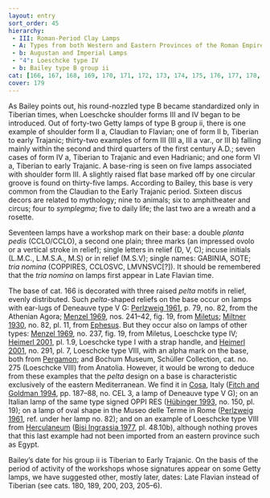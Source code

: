 ```yaml
---
layout: entry
sort_order: 45
hierarchy:
 - III: Roman-Period Clay Lamps
 - A: Types from both Western and Eastern Provinces of the Roman Empire
 - b: Augustan and Imperial Lamps
 - "4": Loeschcke type IV
 - b: Bailey type B group ii
cat: [166, 167, 168, 169, 170, 171, 172, 173, 174, 175, 176, 177, 178, 179, 180, 181, 182, 183, 184, 185, 186, 187, 188, 189, 190, 191, 192, 193, 194, 195, 196, 197, 198, 199, 200, 201, 202, 203, 204, 205, 206, 207]
cover: 179
---
```


As Bailey points out, his round-nozzled type B became standardized only in Tiberian times, when Loeschcke shoulder forms III and IV began to be introduced. Out of forty-two Getty lamps of type B group ii, there is one example of shoulder form II a, Claudian to Flavian; one of form II b, Tiberian to early Trajanic; thirty-two examples of form III (III a, III a var., or III b) falling mainly within the second and third quarters of the first century A.D.; seven cases of form IV a, Tiberian to Trajanic and even Hadrianic; and one form VI a, Tiberian to early Trajanic. A base-ring is seen on five lamps associated with shoulder form III. A slightly raised flat base marked off by one circular groove is found on thirty-five lamps. According to Bailey, this base is very common from the Claudian to the Early Trajanic period. Sixteen discus decors are related to mythology; nine to animals; six to amphitheater and circus; four to *symplegma*; five to daily life; the last two are a wreath and a rosette.

Seventeen lamps have a workshop mark on their base: a double *planta pedis* (<span class="inscription">CCLO/CCLO</span>), a second one plain; three marks (an impressed ovolo or a vertical stroke in relief); single letters in relief (<span class="inscription">D, V, C</span>); incuse initials (<span class="inscription">L.M.C., L.M.S.A., M.S</span>) or in relief (<span class="inscription">M.S.V</span>); single names: <span class="inscription">GABINIA, SOTE</span>; *tria nomina* (<span class="inscription">COPPIRES, CCLOSVC, LMVNSVC</span>[?]). It should be remembered that the *tria nomina* on lamps first appear in Late Flavian time.

The base of cat. 166 is decorated with three raised *pelta* motifs in relief, evenly distributed. Such *pelta*-shaped reliefs on the base occur on lamps with ear-lugs of Deneauve type V G: <a href='../../bibliography/#perlzweig-1961'>Perlzweig 1961</a>, p. 79, no. 82, from the Athenian Agora; <a href='../../bibliography/#menzel-1969'>Menzel 1969</a>, nos. 241–42, fig. 19, from <a href='../../map/#loc_599799'>Miletus</a>; <a href='../../bibliography/#miltner-1930'>Miltner 1930</a>, no. 82, pl. 11, from <a href='../../map/#loc_599612'>Ephesus</a>. But they occur also on lamps of other types: <a href='../../bibliography/#menzel-1969'>Menzel 1969</a>, no. 237, fig. 19, from Miletus, Loeschcke type IV; <a href='../../bibliography/#heimerl-2001'>Heimerl 2001</a>, pl. 1.9, Loeschcke type I with a strap handle, and <a href='../../bibliography/#heimerl-2001'>Heimerl 2001</a>, no. 291, pl. 7, Loeschcke type VIII, with an alpha mark on the base, both from <a href='../../map/#loc_550812'>Pergamon</a>; and Bochum Museum, Schüller Collection, cat. no. 275 (Loeschcke VIII) from Anatolia. However, it would be wrong to deduce from these examples that the *pelta* design on a base is characteristic exclusively of the eastern Mediterranean. We find it in <a href='../../map/#loc_413107'>Cosa</a>, Italy (<a href='../../bibliography/#fitch-goldman-1994'>Fitch and Goldman 1994</a>, pp. 187–88, no. CEL 3, a lamp of Deneauve type V G); on an Italian lamp of the same type signed <span class="inscription">OPPI RES</span> (<a href='../../bibliography/#hubinger-1993'>Hübinger 1993</a>, no. 150, pl. 19); on a lamp of oval shape in the Museo delle Terme in Rome (<a href='../../bibliography/#perlzweig-1961'>Perlzweig 1961</a>, ref. under her lamp no. 82); and on an example of Loeschcke type VIII from <a href='../../map/#loc_432873'>Herculaneum</a> (<a href='../../bibliography/#bisi-ingrassia-1977'>Bisi Ingrassia 1977</a>, pl. 48.10b), although nothing proves that this last example had not been imported from an eastern province such as Egypt.

Bailey’s date for his group ii is Tiberian to Early Trajanic. On the basis of the period of activity of the workshops whose signatures appear on some Getty lamps, we have suggested other, mostly later, dates: Late Flavian instead of Tiberian (see cats. 180, 189, 200, 203, 205–6).
